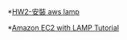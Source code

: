 *[HW2-安裝 aws lamp](https://youtu.be/XJgfqAS-yCE)

*[Amazon EC2 with LAMP Tutorial](https://docs.aws.amazon.com/AWSEC2/latest/UserGuide/ec2-lamp-amazon-linux-2.html)
